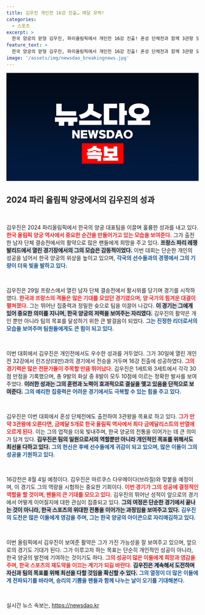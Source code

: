 ```yaml
---
title: 김우진 개인전 16강 진출… 메달 유력!
categories:
  - 스포츠
excerpt: >
  한국 양궁의 맏형 김우진, 파리올림픽에서 개인전 16강 진출! 혼성 단체전과 함께 3관왕 도전, 한국 최고 금메달리스트에 등극할 수 있을까?
feature_text: >
  한국 양궁의 맏형 김우진, 파리올림픽에서 개인전 16강 진출! 혼성 단체전과 함께 3관왕 도전, 한국 최고 금메달리스트에 등극할 수 있을까?
image: '/assets/img/newsdao_breakingnews.jpg'
---
```


<p><img src="/assets/img/newsdao_breakingnews.jpg" alt="implanttips 속보" /></p>

<h2 data-ke-size="size26">2024 파리 올림픽 양궁에서의 김우진의 성과</h2>

<p data-ke-size="size16">&nbsp;</p>

<p>김우진은 2024 파리올림픽에서 한국의 양궁 대표팀을 이끌며 훌륭한 성과를 내고 있다. <b><span style="color: #ee2323;">한국 올림픽 양궁 역사에서 중요한 순간을 만들어가고 있는 모습을 보여준다.</span></b> 그가 출전한 남자 단체 결승전에서의 활약으로 많은 팬들에게 희망을 주고 있다. <b><span style="background-color: #21538527;">프랑스 파리 레쟁발리드에서 열린 경기장에서의 그의 모습은 감동적이었다.</span></b> 이번 대회는 단순한 개인의 성공을 넘어서 한국 양궁의 위상을 높이고 있으며, <b><span style="color: #1a5490;">각국의 선수들과의 경쟁에서 그의 기량이 더욱 빛을 발하고 있다.</span></b> </p>

<p data-ke-size="size16">&nbsp;</p>

<p>김우진은 29일 프랑스에서 열린 남자 단체 결승전에서 활시위를 당기며 경기를 시작하였다. <b><span style="color: #ee2323;">한국과 프랑스의 격돌은 많은 기대를 모았던 경기였으며, 양 국가의 힘겨운 대결이 펼쳐졌다.</span></b> 그는 뛰어난 집중력과 정밀한 슛으로 팀을 이끌어 나갔다. <b><span style="background-color: #21538527;">이 경기는 그에게 있어 중요한 의미를 지니며, 한국 양궁의 저력을 보여주는 자리였다.</span></b> 김우진의 활약은 개인 뿐만 아니라 팀의 목표를 달성하기 위한 큰 발걸음이 되었다. <b><span style="color: #1a5490;">그는 진정한 리더로서의 모습을 보여주며 팀원들에게도 큰 힘이 되고 있다.</span></b></p>

<p data-ke-size="size16">&nbsp;</p>

<p>이번 대회에서 김우진은 개인전에서도 우수한 성과를 거두었다. 그가 30일에 열린 개인전 32강에서 린즈샹(대만)과의 경기에서 전승을 거두며 16강 진출에 성공하였다. <b><span style="color: #ee2323;">그의 경기력은 많은 전문가들이 주목할 만큼 뛰어났다.</span></b> 김우진은 1세트와 3세트에서 각각 30점 만점을 기록했으며, 총 9발의 화살 중 8발이 모두 10점에 이르는 정확한 발사를 보여주었다. <b><span style="background-color: #21538527;">이러한 성과는 그의 훈련과 노력이 효과적으로 결실을 맺고 있음을 단적으로 보여준다.</span></b> <b><span style="color: #1a5490;">그의 예리한 집중력은 어려운 경기에서도 극복할 수 있는 힘을 주고 있다.</span></b> </p>

<p data-ke-size="size16">&nbsp;</p>

<p>김우진은 이번 대회에서 혼성 단체전에도 출전하여 3관왕을 목표로 하고 있다. <b><span style="color: #ee2323;">그가 만약 3관왕에 오른다면, 금메달 5개로 한국 올림픽 역사에서 최다 금메달리스트의 반열에 오르게 된다.</span></b> 이는 그의 업적을 더욱 빛내주며, 한국 양궁의 전통을 이어가는 데 큰 의미가 담겨 있다. <b><span style="background-color: #21538527;">김우진은 팀의 일원으로서의 역할뿐만 아니라 개인적인 목표를 위해서도 최선을 다하고 있다.</span></b> <b><span style="color: #1a5490;">그의 헌신은 후배 선수들에게 귀감이 되고 있으며, 많은 이들이 그의 성공을 기원하고 있다.</span></b> </p>

<p data-ke-size="size16">&nbsp;</p>

<p>16강전은 8월 4일 예정이다. 김우진은 마르쿠스 다우메이다(브라질)와 맞붙을 예정이며, 이 경기도 그의 역량을 시험하는 중요한 기회이다. <b><span style="color: #ee2323;">이번 경기가 그의 성공에 결정적인 역할을 할 것이며, 팬들의 큰 기대를 모으고 있다.</span></b> 김우진의 뛰어난 성적이 앞으로의 경기에서 어떻게 이어질지에 대한 관심이 집중되고 있다. <b><span style="background-color: #21538527;">그의 여정은 단순한 경기에서 끝나는 것이 아니라, 한국 스포츠의 위대한 전통을 이어가는 과정임을 보여주고 있다.</span></b> <b><span style="color: #1a5490;">김우진의 도전은 많은 이들에게 영감을 주며, 그는 한국 양궁의 아이콘으로 자리매김하고 있다.</span></b> </p>

<p data-ke-size="size16">&nbsp;</p>

<p>이번 올림픽에서 김우진이 보여준 활약은 그가 가진 가능성을 잘 보여주고 있으며, 앞으로의 경기도 기대가 된다. 그가 이루고자 하는 목표는 단순히 개인적인 성공이 아니라, 한국 양궁의 발전에 기여하는 것이기도 하다. <b><span style="color: #ee2323;">그의 성공이 많은 이들에게 희망과 영감을 주며, 한국 스포츠의 재도약을 이끄는 계기가 되길 바란다.</span></b> <b><span style="background-color: #21538527;">김우진은 계속해서 도전하며 자신과 팀의 목표를 위해 최선을 다할 것임을 확신할 수 있다.</span></b> <b><span style="color: #1a5490;">그의 열정이 더 많은 이들에게 전파되기를 바라며, 승리의 기쁨을 팬들과 함께 나누는 날이 오기를 기대해본다.</span></b> </p>

<p data-ke-size="size16">&nbsp;</p>
실시간 뉴스 속보는, <a href="https://newsdao.kr" rel="dofollow">https://newsdao.kr</a>


